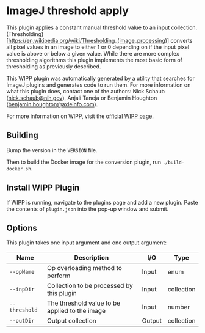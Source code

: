 # ImageJ threshold apply

This plugin applies a constant manual threshold value to an input collection.
(Thresholding)[https://en.wikipedia.org/wiki/Thresholding_(image_processing)] converts all pixel values in an image to either 1 or 0 depending on
if the input pixel value is above or below a given value. While there are more
complex thresholding algorithms this plugin implements the most
basic form of thresholding as previously described.

This WIPP plugin was automatically generated by a utility that searches for
ImageJ plugins and generates code to run them. For more information on what this
plugin does, contact one of the authors: Nick Schaub (nick.schaub@nih.gov),
Anjali Taneja or Benjamin Houghton (benjamin.houghton@axleinfo.com).

For more information on WIPP, visit the [official WIPP page](https://isg.nist.gov/deepzoomweb/software/wipp).

## Building

Bump the version in the `VERSION` file.

Then to build the Docker image for the conversion plugin, run
`./build-docker.sh`.

## Install WIPP Plugin

If WIPP is running, navigate to the plugins page and add a new plugin.
Paste the contents of `plugin.json` into the pop-up window and submit.

## Options

This plugin takes one input argument and one output argument:

| Name          | Description                                    | I/O    | Type       |
| ------------- | ---------------------------------------------- | ------ | ---------- |
| `--opName`    | Op overloading method to perform               | Input  | enum       |
| `--inpDir`    | Collection to be processed by this plugin      | Input  | collection |
| `--threshold` | The threshold value to be applied to the image | Input  | number     |
| `--outDir`    | Output collection                              | Output | collection |
